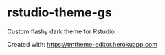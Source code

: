 # rstudio-theme-gs
Custom flashy dark theme for Rstudio

Created with: https://tmtheme-editor.herokuapp.com

